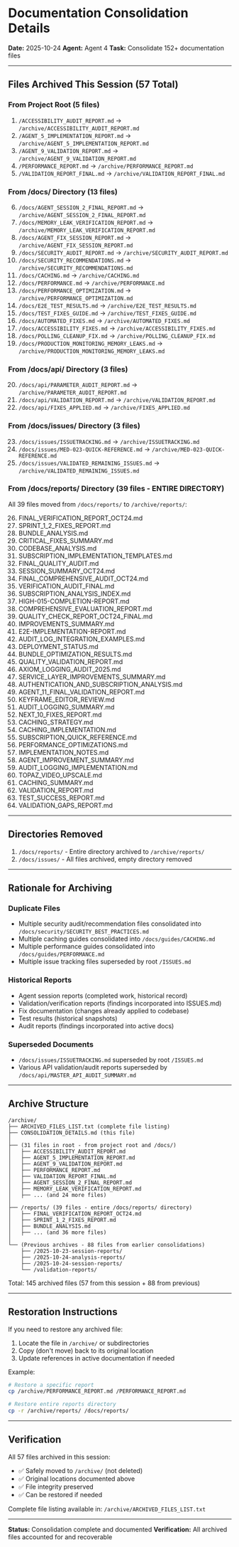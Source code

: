 # Documentation Consolidation Details

**Date:** 2025-10-24
**Agent:** Agent 4
**Task:** Consolidate 152+ documentation files

---

## Files Archived This Session (57 Total)

### From Project Root (5 files)

1. `/ACCESSIBILITY_AUDIT_REPORT.md` → `/archive/ACCESSIBILITY_AUDIT_REPORT.md`
2. `/AGENT_5_IMPLEMENTATION_REPORT.md` → `/archive/AGENT_5_IMPLEMENTATION_REPORT.md`
3. `/AGENT_9_VALIDATION_REPORT.md` → `/archive/AGENT_9_VALIDATION_REPORT.md`
4. `/PERFORMANCE_REPORT.md` → `/archive/PERFORMANCE_REPORT.md`
5. `/VALIDATION_REPORT_FINAL.md` → `/archive/VALIDATION_REPORT_FINAL.md`

### From /docs/ Directory (13 files)

6. `/docs/AGENT_SESSION_2_FINAL_REPORT.md` → `/archive/AGENT_SESSION_2_FINAL_REPORT.md`
7. `/docs/MEMORY_LEAK_VERIFICATION_REPORT.md` → `/archive/MEMORY_LEAK_VERIFICATION_REPORT.md`
8. `/docs/AGENT_FIX_SESSION_REPORT.md` → `/archive/AGENT_FIX_SESSION_REPORT.md`
9. `/docs/SECURITY_AUDIT_REPORT.md` → `/archive/SECURITY_AUDIT_REPORT.md`
10. `/docs/SECURITY_RECOMMENDATIONS.md` → `/archive/SECURITY_RECOMMENDATIONS.md`
11. `/docs/CACHING.md` → `/archive/CACHING.md`
12. `/docs/PERFORMANCE.md` → `/archive/PERFORMANCE.md`
13. `/docs/PERFORMANCE_OPTIMIZATION.md` → `/archive/PERFORMANCE_OPTIMIZATION.md`
14. `/docs/E2E_TEST_RESULTS.md` → `/archive/E2E_TEST_RESULTS.md`
15. `/docs/TEST_FIXES_GUIDE.md` → `/archive/TEST_FIXES_GUIDE.md`
16. `/docs/AUTOMATED_FIXES.md` → `/archive/AUTOMATED_FIXES.md`
17. `/docs/ACCESSIBILITY_FIXES.md` → `/archive/ACCESSIBILITY_FIXES.md`
18. `/docs/POLLING_CLEANUP_FIX.md` → `/archive/POLLING_CLEANUP_FIX.md`
19. `/docs/PRODUCTION_MONITORING_MEMORY_LEAKS.md` → `/archive/PRODUCTION_MONITORING_MEMORY_LEAKS.md`

### From /docs/api/ Directory (3 files)

20. `/docs/api/PARAMETER_AUDIT_REPORT.md` → `/archive/PARAMETER_AUDIT_REPORT.md`
21. `/docs/api/VALIDATION_REPORT.md` → `/archive/VALIDATION_REPORT.md`
22. `/docs/api/FIXES_APPLIED.md` → `/archive/FIXES_APPLIED.md`

### From /docs/issues/ Directory (3 files)

23. `/docs/issues/ISSUETRACKING.md` → `/archive/ISSUETRACKING.md`
24. `/docs/issues/MED-023-QUICK-REFERENCE.md` → `/archive/MED-023-QUICK-REFERENCE.md`
25. `/docs/issues/VALIDATED_REMAINING_ISSUES.md` → `/archive/VALIDATED_REMAINING_ISSUES.md`

### From /docs/reports/ Directory (39 files - ENTIRE DIRECTORY)

All 39 files moved from `/docs/reports/` to `/archive/reports/`:

26. FINAL_VERIFICATION_REPORT_OCT24.md
27. SPRINT_1_2_FIXES_REPORT.md
28. BUNDLE_ANALYSIS.md
29. CRITICAL_FIXES_SUMMARY.md
30. CODEBASE_ANALYSIS.md
31. SUBSCRIPTION_IMPLEMENTATION_TEMPLATES.md
32. FINAL_QUALITY_AUDIT.md
33. SESSION_SUMMARY_OCT24.md
34. FINAL_COMPREHENSIVE_AUDIT_OCT24.md
35. VERIFICATION_AUDIT_FINAL.md
36. SUBSCRIPTION_ANALYSIS_INDEX.md
37. HIGH-015-COMPLETION-REPORT.md
38. COMPREHENSIVE_EVALUATION_REPORT.md
39. QUALITY_CHECK_REPORT_OCT24_FINAL.md
40. IMPROVEMENTS_SUMMARY.md
41. E2E-IMPLEMENTATION-REPORT.md
42. AUDIT_LOG_INTEGRATION_EXAMPLES.md
43. DEPLOYMENT_STATUS.md
44. BUNDLE_OPTIMIZATION_RESULTS.md
45. QUALITY_VALIDATION_REPORT.md
46. AXIOM_LOGGING_AUDIT_2025.md
47. SERVICE_LAYER_IMPROVEMENTS_SUMMARY.md
48. AUTHENTICATION_AND_SUBSCRIPTION_ANALYSIS.md
49. AGENT_11_FINAL_VALIDATION_REPORT.md
50. KEYFRAME_EDITOR_REVIEW.md
51. AUDIT_LOGGING_SUMMARY.md
52. NEXT_10_FIXES_REPORT.md
53. CACHING_STRATEGY.md
54. CACHING_IMPLEMENTATION.md
55. SUBSCRIPTION_QUICK_REFERENCE.md
56. PERFORMANCE_OPTIMIZATIONS.md
57. IMPLEMENTATION_NOTES.md
58. AGENT_IMPROVEMENT_SUMMARY.md
59. AUDIT_LOGGING_IMPLEMENTATION.md
60. TOPAZ_VIDEO_UPSCALE.md
61. CACHING_SUMMARY.md
62. VALIDATION_REPORT.md
63. TEST_SUCCESS_REPORT.md
64. VALIDATION_GAPS_REPORT.md

---

## Directories Removed

1. `/docs/reports/` - Entire directory archived to `/archive/reports/`
2. `/docs/issues/` - All files archived, empty directory removed

---

## Rationale for Archiving

### Duplicate Files

- Multiple security audit/recommendation files consolidated into `/docs/security/SECURITY_BEST_PRACTICES.md`
- Multiple caching guides consolidated into `/docs/guides/CACHING.md`
- Multiple performance guides consolidated into `/docs/guides/PERFORMANCE.md`
- Multiple issue tracking files superseded by root `/ISSUES.md`

### Historical Reports

- Agent session reports (completed work, historical record)
- Validation/verification reports (findings incorporated into ISSUES.md)
- Fix documentation (changes already applied to codebase)
- Test results (historical snapshots)
- Audit reports (findings incorporated into active docs)

### Superseded Documents

- `/docs/issues/ISSUETRACKING.md` superseded by root `/ISSUES.md`
- Various API validation/audit reports superseded by `/docs/api/MASTER_API_AUDIT_SUMMARY.md`

---

## Archive Structure

```
/archive/
├── ARCHIVED_FILES_LIST.txt (complete file listing)
├── CONSOLIDATION_DETAILS.md (this file)
│
├── (31 files in root - from project root and /docs/)
│   ├── ACCESSIBILITY_AUDIT_REPORT.md
│   ├── AGENT_5_IMPLEMENTATION_REPORT.md
│   ├── AGENT_9_VALIDATION_REPORT.md
│   ├── PERFORMANCE_REPORT.md
│   ├── VALIDATION_REPORT_FINAL.md
│   ├── AGENT_SESSION_2_FINAL_REPORT.md
│   ├── MEMORY_LEAK_VERIFICATION_REPORT.md
│   ├── ... (and 24 more files)
│
├── /reports/ (39 files - entire /docs/reports/ directory)
│   ├── FINAL_VERIFICATION_REPORT_OCT24.md
│   ├── SPRINT_1_2_FIXES_REPORT.md
│   ├── BUNDLE_ANALYSIS.md
│   ├── ... (and 36 more files)
│
└── (Previous archives - 88 files from earlier consolidations)
    ├── /2025-10-23-session-reports/
    ├── /2025-10-24-analysis-reports/
    ├── /2025-10-24-session-reports/
    └── /validation-reports/
```

Total: 145 archived files (57 from this session + 88 from previous)

---

## Restoration Instructions

If you need to restore any archived file:

1. Locate the file in `/archive/` or subdirectories
2. Copy (don't move) back to its original location
3. Update references in active documentation if needed

Example:

```bash
# Restore a specific report
cp /archive/PERFORMANCE_REPORT.md /PERFORMANCE_REPORT.md

# Restore entire reports directory
cp -r /archive/reports/ /docs/reports/
```

---

## Verification

All 57 files archived in this session:

- ✅ Safely moved to `/archive/` (not deleted)
- ✅ Original locations documented above
- ✅ File integrity preserved
- ✅ Can be restored if needed

Complete file listing available in: `/archive/ARCHIVED_FILES_LIST.txt`

---

**Status:** Consolidation complete and documented
**Verification:** All archived files accounted for and recoverable
